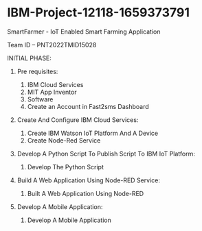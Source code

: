 # IBM-Project-12118-1659373791
SmartFarmer - IoT Enabled Smart Farming Application

Team ID – PNT2022TMID15028

INITIAL PHASE:
1.	Pre requisites:
      1. IBM Cloud Services
      2. MIT App Inventor
      3. Software
      4. Create an Account in Fast2sms Dashboard

2.	Create And Configure IBM Cloud Services:
      1. Create IBM Watson IoT Platform And A Device
      2. Create Node-Red Service

3.	Develop A Python Script To Publish Script To IBM IoT Platform:
      1. Develop The Python Script

4.	Build A Web Application Using Node-RED Service: 
      1. Built A Web Application Using Node-RED

5.	Develop A Mobile Application: 
      1. Develop A Mobile Application

